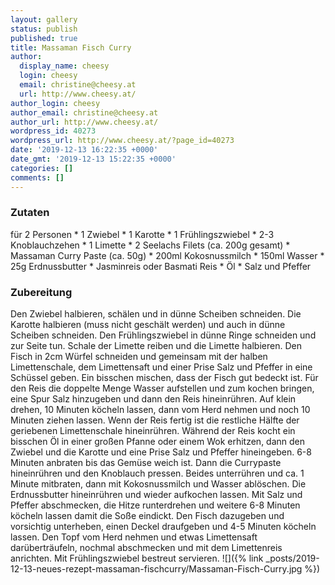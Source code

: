 ```yaml
---
layout: gallery
status: publish
published: true
title: Massaman Fisch Curry
author:
  display_name: cheesy
  login: cheesy
  email: christine@cheesy.at
  url: http://www.cheesy.at/
author_login: cheesy
author_email: christine@cheesy.at
author_url: http://www.cheesy.at/
wordpress_id: 40273
wordpress_url: http://www.cheesy.at/?page_id=40273
date: '2019-12-13 16:22:35 +0000'
date_gmt: '2019-12-13 15:22:35 +0000'
categories: []
comments: []
---
```

### Zutaten
für 2 Personen
\* 1 Zwiebel
\* 1 Karotte
\* 1 Frühlingszwiebel
\* 2-3 Knoblauchzehen
\* 1 Limette
\* 2 Seelachs Filets (ca. 200g gesamt)
\* Massaman Curry Paste (ca. 50g)
\* 200ml Kokosnussmilch
\* 150ml Wasser
\* 25g Erdnussbutter
\* Jasminreis oder Basmati Reis
\* Öl
\* Salz und Pfeffer
### Zubereitung
Den Zwiebel halbieren, schälen und in dünne Scheiben schneiden. Die Karotte halbieren (muss nicht geschält werden) und auch in dünne Scheiben schneiden. Den Frühlingszwiebel in dünne Ringe schneiden und zur Seite tun. Schale der Limette reiben und die Limette halbieren. Den Fisch in 2cm Würfel schneiden und gemeinsam mit der halben Limettenschale, dem Limettensaft und einer Prise Salz und Pfeffer in eine Schüssel geben. Ein bisschen mischen, dass der Fisch gut bedeckt ist.
Für den Reis die doppelte Menge Wasser aufstellen und zum kochen bringen, eine Spur Salz hinzugeben und dann den Reis hineinrühren. Auf klein drehen, 10 Minuten köcheln lassen, dann vom Herd nehmen und noch 10 Minuten ziehen lassen. Wenn der Reis fertig ist die restliche Hälfte der geriebenen Limettenschale hineinrühren.
Während der Reis kocht ein bisschen Öl in einer großen Pfanne oder einem Wok erhitzen, dann den Zwiebel und die Karotte und eine Prise Salz und Pfeffer hineingeben. 6-8 Minuten anbraten bis das Gemüse weich ist. Dann die Currypaste hineinrühren und den Knoblauch pressen. Beides unterrühren und ca. 1 Minute mitbraten, dann mit Kokosnussmilch und Wasser ablöschen. Die Erdnussbutter hineinrühren und wieder aufkochen lassen.
Mit Salz und Pfeffer abschmecken, die Hitze runterdrehen und weitere 6-8 Minuten köcheln lassen damit die Soße eindickt. Den Fisch dazugeben und vorsichtig unterheben, einen Deckel draufgeben und 4-5 Minuten köcheln lassen.
Den Topf vom Herd nehmen und etwas Limettensaft darüberträufeln, nochmal abschmecken und mit dem Limettenreis anrichten. Mit Frühlingszwiebel bestreut servieren.
![]({% link _posts/2019-12-13-neues-rezept-massaman-fischcurry/Massaman-Fisch-Curry.jpg %})
